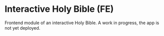# Interactive Holy Bible (FE)
Frontend module of an interactive Holy Bible. A work in progress, the app is not yet deployed.

